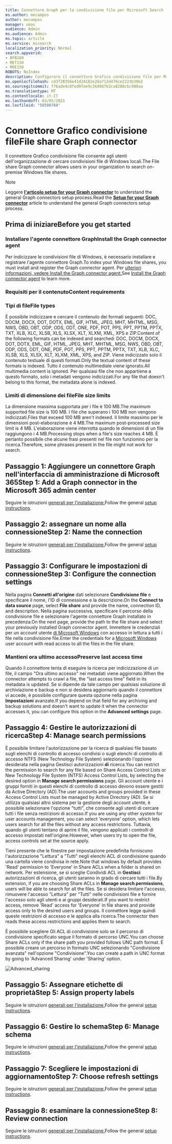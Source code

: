 ```yaml
---
title: Connettore Graph per la condivisione file per Microsoft Search
ms.author: mecampos
author: mecampos
manager: umas
audience: Admin
ms.audience: Admin
ms.topic: article
ms.service: mssearch
localization_priority: Normal
search.appverid:
- BFB160
- MET150
- MOE150
ROBOTS: NoIndex
description: Configurare il connettore Grafico condivisione file per Microsoft Search
ms.openlocfilehash: cd3f28356e41d24182e2da712d476ce2223b39b2
ms.sourcegitcommit: f76ade4c8fed0fee9c36d067b3ca8288c6c980aa
ms.translationtype: MT
ms.contentlocale: it-IT
ms.lasthandoff: 03/05/2021
ms.locfileid: "50508788"
---
```

<!---Previous ms.author: rusamai --->

# <a name="file-share-graph-connector"></a><span data-ttu-id="ebd69-103">Connettore Grafico condivisione file</span><span class="sxs-lookup"><span data-stu-id="ebd69-103">File share Graph connector</span></span>

<span data-ttu-id="ebd69-104">Il connettore Grafico condivisione file consente agli utenti dell'organizzazione di cercare condivisioni file di Windows locali.</span><span class="sxs-lookup"><span data-stu-id="ebd69-104">The File share Graph connector allows users in your organization to search on-premise Windows file shares.</span></span>

> [!NOTE]
> <span data-ttu-id="ebd69-105">Leggere [**l'articolo setup for your Graph connector**](configure-connector.md) to understand the general Graph connectors setup process.</span><span class="sxs-lookup"><span data-stu-id="ebd69-105">Read the [**Setup for your Graph connector**](configure-connector.md) article to understand the general Graph connectors setup process.</span></span>

## <a name="before-you-get-started"></a><span data-ttu-id="ebd69-106">Prima di iniziare</span><span class="sxs-lookup"><span data-stu-id="ebd69-106">Before you get started</span></span>

### <a name="install-the-graph-connector-agent"></a><span data-ttu-id="ebd69-107">Installare l'agente connettore Graph</span><span class="sxs-lookup"><span data-stu-id="ebd69-107">Install the Graph connector agent</span></span>

<span data-ttu-id="ebd69-108">Per indicizzare le condivisioni file di Windows, è necessario installare e registrare l'agente connettore Graph.</span><span class="sxs-lookup"><span data-stu-id="ebd69-108">To index your Windows file shares, you must install and register the Graph connector agent.</span></span> <span data-ttu-id="ebd69-109">Per [ulteriori informazioni, vedere Install the Graph connector agent.](on-prem-agent.md)</span><span class="sxs-lookup"><span data-stu-id="ebd69-109">See [Install the Graph connector agent](on-prem-agent.md) to learn more.</span></span>  

### <a name="content-requirements"></a><span data-ttu-id="ebd69-110">Requisiti per il contenuto</span><span class="sxs-lookup"><span data-stu-id="ebd69-110">Content requirements</span></span>

### <a name="file-types"></a><span data-ttu-id="ebd69-111">Tipi di file</span><span class="sxs-lookup"><span data-stu-id="ebd69-111">File types</span></span>

<span data-ttu-id="ebd69-112">È possibile indicizzare e cercare il contenuto dei formati seguenti: DOC, DOCM, DOCX, DOT, DOTX, EML, GIF, HTML, JPEG, MHT, MHTML, MSG, NWS, OBD, OBT, ODP, ODS, ODT, ONE, PDF, POT, PPS, PPT, PPTM, PPTX, TXT, XLB, XLC, XLSB, XLS, XLSX, XLT, XLXM, XML, XPS e ZIP.</span><span class="sxs-lookup"><span data-stu-id="ebd69-112">Content of the following formats can be indexed and searched: DOC, DOCM, DOCX, DOT, DOTX, EML, GIF, HTML, JPEG, MHT, MHTML, MSG, NWS, OBD, OBT, ODP, ODS, ODT, ONE, PDF, POT, PPS, PPT, PPTM, PPTX, TXT, XLB, XLC, XLSB, XLS, XLSX, XLT, XLXM, XML, XPS, and ZIP.</span></span> <span data-ttu-id="ebd69-113">Viene indicizzato solo il contenuto testuale di questi formati.</span><span class="sxs-lookup"><span data-stu-id="ebd69-113">Only the textual content of these formats is indexed.</span></span> <span data-ttu-id="ebd69-114">Tutto il contenuto multimediale viene ignorato.</span><span class="sxs-lookup"><span data-stu-id="ebd69-114">All multimedia content is ignored.</span></span> <span data-ttu-id="ebd69-115">Per qualsiasi file che non appartiene a questo formato, solo i metadati vengono indicizzati.</span><span class="sxs-lookup"><span data-stu-id="ebd69-115">For any file that doesn't belong to this format, the metadata alone is indexed.</span></span>

### <a name="file-size-limits"></a><span data-ttu-id="ebd69-116">Limiti di dimensione dei file</span><span class="sxs-lookup"><span data-stu-id="ebd69-116">File size limits</span></span>

<span data-ttu-id="ebd69-117">La dimensione massima supportata per i file è 100 MB.</span><span class="sxs-lookup"><span data-stu-id="ebd69-117">The maximum supported file size is 100 MB.</span></span> <span data-ttu-id="ebd69-118">I file che superano i 100 MB non vengono indicizzati.</span><span class="sxs-lookup"><span data-stu-id="ebd69-118">Files that exceed 100 MB aren't indexed.</span></span> <span data-ttu-id="ebd69-119">Il limite massimo per le dimensioni post-elaborazione è 4 MB.</span><span class="sxs-lookup"><span data-stu-id="ebd69-119">The maximum post-processed size limit is 4 MB.</span></span> <span data-ttu-id="ebd69-120">L'elaborazione viene interrotta quando le dimensioni di un file raggiungono i 4 MB.</span><span class="sxs-lookup"><span data-stu-id="ebd69-120">Processing stops when a file's size reaches 4 MB.</span></span> <span data-ttu-id="ebd69-121">È pertanto possibile che alcune frasi presenti nel file non funzionino per la ricerca.</span><span class="sxs-lookup"><span data-stu-id="ebd69-121">Therefore, some phrases present in the file might not work for search.</span></span>

## <a name="step-1-add-a-graph-connector-in-the-microsoft-365-admin-center"></a><span data-ttu-id="ebd69-122">Passaggio 1: Aggiungere un connettore Graph nell'interfaccia di amministrazione di Microsoft 365</span><span class="sxs-lookup"><span data-stu-id="ebd69-122">Step 1: Add a Graph connector in the Microsoft 365 admin center</span></span>

<span data-ttu-id="ebd69-123">Seguire le istruzioni [generali per l'installazione.](https://docs.microsoft.com/microsoftsearch/configure-connector)</span><span class="sxs-lookup"><span data-stu-id="ebd69-123">Follow the general [setup instructions](https://docs.microsoft.com/microsoftsearch/configure-connector).</span></span>
<!---If the above phrase does not apply, delete it and insert specific details for your data source that are different from general setup instructions.-->

## <a name="step-2-name-the-connection"></a><span data-ttu-id="ebd69-124">Passaggio 2: assegnare un nome alla connessione</span><span class="sxs-lookup"><span data-stu-id="ebd69-124">Step 2: Name the connection</span></span>

<span data-ttu-id="ebd69-125">Seguire le istruzioni [generali per l'installazione.](https://docs.microsoft.com/microsoftsearch/configure-connector)</span><span class="sxs-lookup"><span data-stu-id="ebd69-125">Follow the general [setup instructions](https://docs.microsoft.com/microsoftsearch/configure-connector).</span></span>
<!---If the above phrase does not apply, delete it and insert specific details for your data source that are different from general setup instructions.-->

## <a name="step-3-configure-the-connection-settings"></a><span data-ttu-id="ebd69-126">Passaggio 3: Configurare le impostazioni di connessione</span><span class="sxs-lookup"><span data-stu-id="ebd69-126">Step 3: Configure the connection settings</span></span>

<span data-ttu-id="ebd69-127">Nella pagina **Connetti all'origine** dati selezionare **Condivisione file** e specificare il nome, l'ID di connessione e la descrizione.</span><span class="sxs-lookup"><span data-stu-id="ebd69-127">On the **Connect to data source** page, select **File share** and provide the name, connection ID, and description.</span></span> <span data-ttu-id="ebd69-128">Nella pagina successiva, specificare il percorso della condivisione file e selezionare l'agente connettore Graph installato in precedenza.</span><span class="sxs-lookup"><span data-stu-id="ebd69-128">On the next page, provide the path to the file share and select your previously installed Graph connector agent.</span></span> <span data-ttu-id="ebd69-129">Immettere le credenziali per un account utente [di Microsoft Windows](https://microsoft.com/windows) con accesso in lettura a tutti i file nella condivisione file.</span><span class="sxs-lookup"><span data-stu-id="ebd69-129">Enter the credentials for a [Microsoft Windows](https://microsoft.com/windows) user account with read access to all the files in the file share.</span></span>

### <a name="preserve-last-access-time"></a><span data-ttu-id="ebd69-130">Mantieni ora ultimo accesso</span><span class="sxs-lookup"><span data-stu-id="ebd69-130">Preserve last access time</span></span>

<span data-ttu-id="ebd69-131">Quando il connettore tenta di eseguire la ricerca per indicizzazione di un file, il campo "Ora ultimo accesso" nei metadati viene aggiornato.</span><span class="sxs-lookup"><span data-stu-id="ebd69-131">When the connector attempts to crawl a file, the "last access time" field in its metadata is updated.</span></span> <span data-ttu-id="ebd69-132">Se si dipende da tale campo per qualsiasi soluzione di archiviazione e backup e non si desidera aggiornarlo quando il connettore vi accede, è possibile configurare questa opzione nella pagina **Impostazioni** avanzate.</span><span class="sxs-lookup"><span data-stu-id="ebd69-132">If you depend on that field for any archiving and backup solutions and doesn't want to update it when the connector accesses it, you can configure this option in the **Advanced settings** page.</span></span>

## <a name="step-4-manage-search-permissions"></a><span data-ttu-id="ebd69-133">Passaggio 4: Gestire le autorizzazioni di ricerca</span><span class="sxs-lookup"><span data-stu-id="ebd69-133">Step 4: Manage search permissions</span></span>

<span data-ttu-id="ebd69-134">È possibile limitare l'autorizzazione per la ricerca di qualsiasi file basato sugli elenchi di controllo di accesso condivisi o sugli elenchi di controllo di accesso NTFS (New Technology File System) selezionando l'opzione desiderata nella pagina Gestisci autorizzazioni **di** ricerca.</span><span class="sxs-lookup"><span data-stu-id="ebd69-134">You can restrict the permission to search for any file based on Share Access Control Lists or New Technology File System (NTFS) Access Control Lists, by selecting the desired option in **Manage search permissions** page.</span></span> <span data-ttu-id="ebd69-135">Gli account utente e i gruppi forniti in questi elenchi di controllo di accesso devono essere gestiti da Active Directory (AD).</span><span class="sxs-lookup"><span data-stu-id="ebd69-135">The user accounts and groups provided in these Access Control Lists must be managed by Active Directory (AD).</span></span> <span data-ttu-id="ebd69-136">Se si utilizza qualsiasi altro sistema per la gestione degli account utente, è possibile selezionare l'opzione "tutti", che consente agli utenti di cercare tutti i file senza restrizioni di accesso.</span><span class="sxs-lookup"><span data-stu-id="ebd69-136">If you are using any other system for user accounts management, you can select 'everyone' option, which lets users search for all the files without any access restrictions.</span></span> <span data-ttu-id="ebd69-137">Tuttavia, quando gli utenti tentano di aprire il file, vengono applicati i controlli di accesso impostati nell'origine.</span><span class="sxs-lookup"><span data-stu-id="ebd69-137">However, when users try to open the file, access controls set at the source apply.</span></span>

<span data-ttu-id="ebd69-138">Tieni presente che le finestre per impostazione predefinita forniscono l'autorizzazione "Lettura" a "Tutti" negli elenchi ACL di condivisione quando una cartella viene condivisa in rete.</span><span class="sxs-lookup"><span data-stu-id="ebd69-138">Note that windows by default provides 'Read' permission to 'Everyone' in Share ACLs when a folder is shared on network.</span></span> <span data-ttu-id="ebd69-139">Per estensione, se si sceglie Condividi ACL in **Gestisci** autorizzazioni di ricerca, gli utenti saranno in grado di cercare tutti i file.</span><span class="sxs-lookup"><span data-stu-id="ebd69-139">By extension, if you are choosing Share ACLs in **Manage search permissions**, users will be able to search for all the files.</span></span> <span data-ttu-id="ebd69-140">Se si desidera limitare l'accesso, rimuovere l'accesso "Lettura" per "Tutti" nelle condivisioni file e fornire l'accesso solo agli utenti e ai gruppi desiderati.</span><span class="sxs-lookup"><span data-stu-id="ebd69-140">If you want to restrict access, remove 'Read' access for 'Everyone' in file shares and provide access only to the desired users and groups.</span></span> <span data-ttu-id="ebd69-141">Il connettore legge quindi queste restrizioni di accesso e le applica alla ricerca.</span><span class="sxs-lookup"><span data-stu-id="ebd69-141">The connector then reads these access restrictions and applies them to search.</span></span>

<span data-ttu-id="ebd69-142">È possibile scegliere Gli ACL di condivisione solo se il percorso di condivisione specificato segue il formato di percorso UNC.</span><span class="sxs-lookup"><span data-stu-id="ebd69-142">You can choose Share ACLs only if the share path you provided follows UNC path format.</span></span> <span data-ttu-id="ebd69-143">È possibile creare un percorso in formato UNC selezionando "Condivisione avanzata" nell'opzione "Condivisione".</span><span class="sxs-lookup"><span data-stu-id="ebd69-143">You can create a path in UNC format by going to 'Advanced Sharing' under 'Sharing' option.</span></span>

![Advanced_sharing](media/file-connector/file-advanced-sharing.png)

## <a name="step-5-assign-property-labels"></a><span data-ttu-id="ebd69-145">Passaggio 5: Assegnare etichette di proprietà</span><span class="sxs-lookup"><span data-stu-id="ebd69-145">Step 5: Assign property labels</span></span>

<span data-ttu-id="ebd69-146">Seguire le istruzioni [generali per l'installazione.](https://docs.microsoft.com/microsoftsearch/configure-connector)</span><span class="sxs-lookup"><span data-stu-id="ebd69-146">Follow the general [setup instructions](https://docs.microsoft.com/microsoftsearch/configure-connector).</span></span>
<!---If the above phrase does not apply, delete it and insert specific details for your data source that are different from general setup instructions.-->

## <a name="step-6-manage-schema"></a><span data-ttu-id="ebd69-147">Passaggio 6: Gestire lo schema</span><span class="sxs-lookup"><span data-stu-id="ebd69-147">Step 6: Manage schema</span></span>

<span data-ttu-id="ebd69-148">Seguire le istruzioni [generali per l'installazione.](https://docs.microsoft.com/microsoftsearch/configure-connector)</span><span class="sxs-lookup"><span data-stu-id="ebd69-148">Follow the general [setup instructions](https://docs.microsoft.com/microsoftsearch/configure-connector).</span></span>
<!---If the above phrase does not apply, delete it and insert specific details for your data source that are different from general setup instructions.-->

## <a name="step-7-choose-refresh-settings"></a><span data-ttu-id="ebd69-149">Passaggio 7: Scegliere le impostazioni di aggiornamento</span><span class="sxs-lookup"><span data-stu-id="ebd69-149">Step 7: Choose refresh settings</span></span>

<span data-ttu-id="ebd69-150">Seguire le istruzioni [generali per l'installazione.](https://docs.microsoft.com/microsoftsearch/configure-connector)</span><span class="sxs-lookup"><span data-stu-id="ebd69-150">Follow the general [setup instructions](https://docs.microsoft.com/microsoftsearch/configure-connector).</span></span>
<!---If the above phrase does not apply, delete it and insert specific details for your data source that are different from general setup instructions.-->

## <a name="step-8-review-connection"></a><span data-ttu-id="ebd69-151">Passaggio 8: esaminare la connessione</span><span class="sxs-lookup"><span data-stu-id="ebd69-151">Step 8: Review connection</span></span>

<span data-ttu-id="ebd69-152">Seguire le istruzioni [generali per l'installazione.](https://docs.microsoft.com/microsoftsearch/configure-connector)</span><span class="sxs-lookup"><span data-stu-id="ebd69-152">Follow the general [setup instructions](https://docs.microsoft.com/microsoftsearch/configure-connector).</span></span>
<!---If the above phrase does not apply, delete it and insert specific details for your data source that are different from general setup 
instructions.-->

<!---## Troubleshooting-->
<!---Insert troubleshooting recommendations for this data source-->

<!---## Limitations-->
<!---Insert limitations for this data source-->
